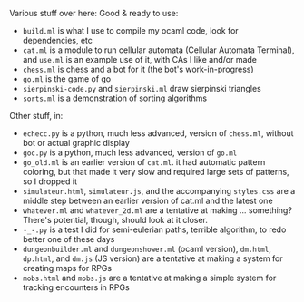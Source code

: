 Various stuff over here:
Good & ready to use:
- `build.ml` is what I use to compile my ocaml code, look for dependencies, etc
- `cat.ml` is a module to run cellular automata (Cellular Automata Terminal), and `use.ml` is an example use of it, with CAs I like and/or made
- `chess.ml` is chess and a bot for it (the bot's work-in-progress)
- `go.ml` is the game of go
- `sierpinski-code.py` and `sierpinski.ml` draw sierpinski triangles
- `sorts.ml` is a demonstration of sorting algorithms

Other stuff, in:
- `echecc.py` is a python, much less advanced, version of `chess.ml`, without bot or actual graphic display
- `goc.py` is a python, much less advanced, version of `go.ml`
- `go_old.ml` is an earlier version of `cat.ml`. it had automatic pattern coloring, but that made it very slow and required large sets of patterns, so I dropped it
- `simulateur.html`, `simulateur.js`, and the accompanying `styles.css` are a middle step between an earlier version of cat.ml and the latest one
- `whatever.ml` and `whatever_2d.ml` are a tentative at making ... something? There's potential, though, should look at it closer.
- `-_-.py` is a test I did for semi-eulerian paths, terrible algorithm, to redo better one of these days
- `dungeonbuilder.ml` and `dungeonshower.ml` (ocaml version), `dm.html`, `dp.html`, and `dm.js` (JS version) are a tentative at making a system for creating maps for RPGs
- `mobs.html` and `mobs.js` are a tentative at making a simple system for tracking encounters in RPGs
